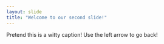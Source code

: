 ```yaml
---
layout: slide
title: "Welcome to our second slide!"
---
```

Pretend this is a witty caption!
Use the left arrow to go back!
